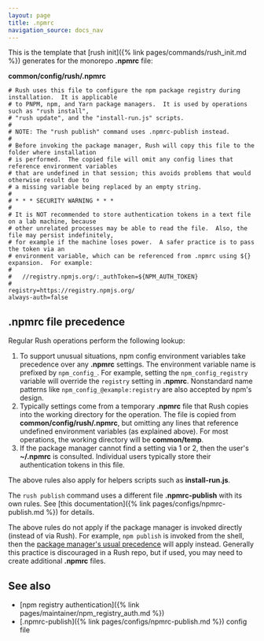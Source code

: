 ```yaml
---
layout: page
title: .npmrc
navigation_source: docs_nav
---
```


This is the template that [rush init]({% link pages/commands/rush_init.md %})
generates for the monorepo **.npmrc** file:

**common/config/rush/.npmrc**
```shell
# Rush uses this file to configure the npm package registry during installation.  It is applicable
# to PNPM, npm, and Yarn package managers.  It is used by operations such as "rush install",
# "rush update", and the "install-run.js" scripts.
#
# NOTE: The "rush publish" command uses .npmrc-publish instead.
#
# Before invoking the package manager, Rush will copy this file to the folder where installation
# is performed.  The copied file will omit any config lines that reference environment variables
# that are undefined in that session; this avoids problems that would otherwise result due to
# a missing variable being replaced by an empty string.
#
# * * * SECURITY WARNING * * *
#
# It is NOT recommended to store authentication tokens in a text file on a lab machine, because
# other unrelated processes may be able to read the file.  Also, the file may persist indefinitely,
# for example if the machine loses power.  A safer practice is to pass the token via an
# environment variable, which can be referenced from .npmrc using ${} expansion.  For example:
#
#   //registry.npmjs.org/:_authToken=${NPM_AUTH_TOKEN}
#
registry=https://registry.npmjs.org/
always-auth=false
```

## .npmrc file precedence

Regular Rush operations perform the following lookup:

1. To support unusual situations, npm config environment variables take precedence over any **.npmrc** settings.
   The environment variable name is prefixed by `npm_config_`.  For example, setting the `npm_config_registry`
   variable will override the `registry` setting in **.npmrc**.  Nonstandard name patterns like
   `npm_config_@example:registry` are also accepted by npm's design.
2. Typically settings come from a temporary **.npmrc** file that Rush copies into the working directory
   for the operation.  The file is copied from **common/config/rush/.npmrc**, but omitting any lines that
   reference undefined environment variables (as explained above).  For most operations, the working directory
   will be **common/temp**.
3. If the package manager cannot find a setting via 1 or 2, then the user's **~/.npmrc** is
   consulted.  Individual users typically store their authentication tokens in this file.

The above rules also apply for helpers scripts such as **install-run.js**.

The `rush publish` command uses a different file **.npmrc-publish** with its own rules.
See [this documentation]({% link pages/configs/npmrc-publish.md %}) for details.

The above rules do not apply if the package manager is invoked directly (instead of via Rush).
For example, `npm publish` is invoked from the shell, then the
[package manager's usual precedence](https://docs.npmjs.com/cli/v7/using-npm/config#npmrc-files) will
apply instead.  Generally this practice is discouraged in a Rush repo, but if used, you may need to create
additional **.npmrc** files.


## See also

- [npm registry authentication]({% link pages/maintainer/npm_registry_auth.md %})
- [.npmrc-publish]({% link pages/configs/npmrc-publish.md %}) config file
